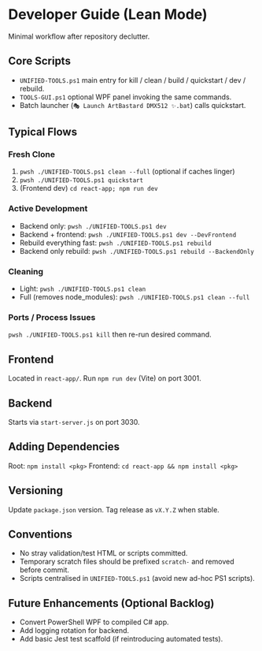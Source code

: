 # Developer Guide (Lean Mode)

Minimal workflow after repository declutter.

## Core Scripts
- `UNIFIED-TOOLS.ps1` main entry for kill / clean / build / quickstart / dev / rebuild.
- `TOOLS-GUI.ps1` optional WPF panel invoking the same commands.
- Batch launcher (`🎭 Launch ArtBastard DMX512 ✨.bat`) calls quickstart.

## Typical Flows
### Fresh Clone
1. `pwsh ./UNIFIED-TOOLS.ps1 clean --full` (optional if caches linger)
2. `pwsh ./UNIFIED-TOOLS.ps1 quickstart`
3. (Frontend dev) `cd react-app; npm run dev`

### Active Development
- Backend only: `pwsh ./UNIFIED-TOOLS.ps1 dev`
- Backend + frontend: `pwsh ./UNIFIED-TOOLS.ps1 dev --DevFrontend`
- Rebuild everything fast: `pwsh ./UNIFIED-TOOLS.ps1 rebuild`
- Backend only rebuild: `pwsh ./UNIFIED-TOOLS.ps1 rebuild --BackendOnly`

### Cleaning
- Light: `pwsh ./UNIFIED-TOOLS.ps1 clean`
- Full (removes node_modules): `pwsh ./UNIFIED-TOOLS.ps1 clean --full`

### Ports / Process Issues
`pwsh ./UNIFIED-TOOLS.ps1 kill` then re-run desired command.

## Frontend
Located in `react-app/`. Run `npm run dev` (Vite) on port 3001.

## Backend
Starts via `start-server.js` on port 3030.

## Adding Dependencies
Root: `npm install <pkg>`
Frontend: `cd react-app && npm install <pkg>`

## Versioning
Update `package.json` version. Tag release as `vX.Y.Z` when stable.

## Conventions
- No stray validation/test HTML or scripts committed.
- Temporary scratch files should be prefixed `scratch-` and removed before commit.
- Scripts centralised in `UNIFIED-TOOLS.ps1` (avoid new ad-hoc PS1 scripts).

## Future Enhancements (Optional Backlog)
- Convert PowerShell WPF to compiled C# app.
- Add logging rotation for backend.
- Add basic Jest test scaffold (if reintroducing automated tests).

